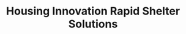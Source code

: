 ---
description: 'The world’s largest gathering of rapidly-deployable shelter solutions.

  When disaster strikes – whether it is a global pandemic, a natural disaster, or
  a homelessness crisis – one basic human necessity is always in short supply: a safe
  place to sleep.'
last_edit: '2022-03-28T12:21:07.000Z'
link: ' https://housinginnovation.co/rapidshelter/'
location: Online
shortname: housing_innovation_shelter
tags:
- PropTech
title: Housing Innovation Rapid Shelter Solutions
uuid: recHHTdMUMm1i6Gb3
---